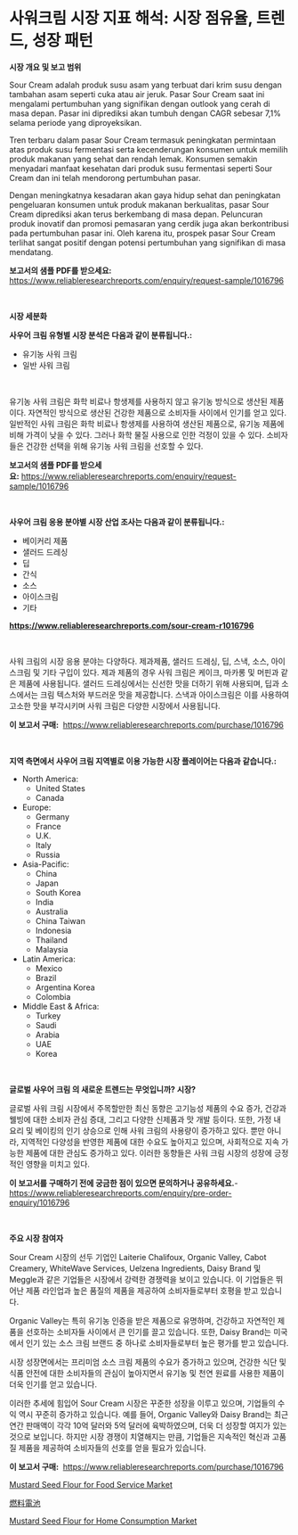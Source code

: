 <p><h1>사워크림 시장 지표 해석: 시장 점유율, 트렌드, 성장 패턴</h1></p><p><strong>시장 개요 및 보고 범위</strong></p>
<p><p>Sour Cream adalah produk susu asam yang terbuat dari krim susu dengan tambahan asam seperti cuka atau air jeruk. Pasar Sour Cream saat ini mengalami pertumbuhan yang signifikan dengan outlook yang cerah di masa depan. Pasar ini diprediksi akan tumbuh dengan CAGR sebesar 7,1% selama periode yang diproyeksikan.</p><p>Tren terbaru dalam pasar Sour Cream termasuk peningkatan permintaan atas produk susu fermentasi serta kecenderungan konsumen untuk memilih produk makanan yang sehat dan rendah lemak. Konsumen semakin menyadari manfaat kesehatan dari produk susu fermentasi seperti Sour Cream dan ini telah mendorong pertumbuhan pasar.</p><p>Dengan meningkatnya kesadaran akan gaya hidup sehat dan peningkatan pengeluaran konsumen untuk produk makanan berkualitas, pasar Sour Cream diprediksi akan terus berkembang di masa depan. Peluncuran produk inovatif dan promosi pemasaran yang cerdik juga akan berkontribusi pada pertumbuhan pasar ini. Oleh karena itu, prospek pasar Sour Cream terlihat sangat positif dengan potensi pertumbuhan yang signifikan di masa mendatang.</p></p>
<p><strong>보고서의 샘플 PDF를 받으세요:</strong> <a href="https://www.reliableresearchreports.com/enquiry/request-sample/1016796">https://www.reliableresearchreports.com/enquiry/request-sample/1016796</a></p>
<p>&nbsp;</p>
<p><strong>시장 세분화</strong></p>
<p><strong>사우어 크림 유형별 시장 분석은 다음과 같이 분류됩니다.:</strong></p>
<p><ul><li>유기농 사워 크림</li><li>일반 사워 크림</li></ul></p>
<p>&nbsp;</p>
<p><p>유기농 사워 크림은 화학 비료나 항생제를 사용하지 않고 유기농 방식으로 생산된 제품이다. 자연적인 방식으로 생산된 건강한 제품으로 소비자들 사이에서 인기를 얻고 있다. 일반적인 사워 크림은 화학 비료나 항생제를 사용하여 생산된 제품으로, 유기농 제품에 비해 가격이 낮을 수 있다. 그러나 화학 물질 사용으로 인한 걱정이 있을 수 있다. 소비자들은 건강한 선택을 위해 유기농 사워 크림을 선호할 수 있다.</p></p>
<p><strong>보고서의 샘플 PDF를 받으세요:</strong>&nbsp;<a href="https://www.reliableresearchreports.com/enquiry/request-sample/1016796">https://www.reliableresearchreports.com/enquiry/request-sample/1016796</a></p>
<p>&nbsp;</p>
<p><strong> 사우어 크림 응용 분야별 시장 산업 조사는 다음과 같이 분류됩니다.:</strong></p>
<p><ul><li>베이커리 제품</li><li>샐러드 드레싱</li><li>딥</li><li>간식</li><li>소스</li><li>아이스크림</li><li>기타</li></ul></p>
<p><strong><a href="https://www.reliableresearchreports.com/sour-cream-r1016796">https://www.reliableresearchreports.com/sour-cream-r1016796</a></strong></p>
<p>&nbsp;</p>
<p><p>사워 크림의 시장 응용 분야는 다양하다. 제과제품, 샐러드 드레싱, 딥, 스낵, 소스, 아이스크림 및 기타 구입이 있다. 제과 제품의 경우 사워 크림은 케이크, 마카롱 및 머핀과 같은 제품에 사용됩니다. 샐러드 드레싱에서는 신선한 맛을 더하기 위해 사용되며, 딥과 소스에서는 크림 텍스처와 부드러운 맛을 제공합니다. 스낵과 아이스크림은 이를 사용하여 고소한 맛을 부각시키며 사워 크림은 다양한 시장에서 사용됩니다.</p></p>
<p><strong>이 보고서 구매:</strong>&nbsp; <a href="https://www.reliableresearchreports.com/purchase/1016796">https://www.reliableresearchreports.com/purchase/1016796</a></p>
<p>&nbsp;</p>
<p><strong>지역 측면에서 사우어 크림 지역별로 이용 가능한 시장 플레이어는 다음과 같습니다.:</strong></p>
<p><ul>
    <li>
        North America:
        <ul>
            <li>United States</li>
            <li>Canada</li>
        </ul>
    </li>
    <li>
        Europe:
        <ul>
            <li>Germany</li>
            <li>France</li>
            <li>U.K.</li>
            <li>Italy</li>
            <li>Russia</li>
        </ul>
    </li>
    <li>
        Asia-Pacific:
        <ul>
            <li>China</li>
            <li>Japan</li>
            <li>South Korea</li>
            <li>India</li>
            <li>Australia</li>
            <li>China Taiwan</li>
            <li>Indonesia</li>
            <li>Thailand</li>
            <li>Malaysia</li>
        </ul>
    </li>
    <li>
        Latin America:
        <ul>
            <li>Mexico</li>
            <li>Brazil</li>
            <li>Argentina Korea</li>
            <li>Colombia</li>
        </ul>
    </li>
    <li>
        Middle East & Africa:
        <ul>
            <li>Turkey</li>
            <li>Saudi</li>
            <li>Arabia</li>
            <li>UAE</li>
            <li>Korea</li>
        </ul>
    </li>
    </ul></p>
<p>&nbsp;</p>
<p><strong>글로벌 사우어 크림 의 새로운 트렌드는 무엇입니까? 시장?</strong></p>
<p><p>글로벌 사워 크림 시장에서 주목할만한 최신 동향은 고기능성 제품의 수요 증가, 건강과 웰빙에 대한 소비자 관심 증대, 그리고 다양한 신제품과 맛 개발 등이다. 또한, 가정 내 요리 및 베이킹의 인기 상승으로 인해 사워 크림의 사용량이 증가하고 있다. 뿐만 아니라, 지역적인 다양성을 반영한 제품에 대한 수요도 높아지고 있으며, 사회적으로 지속 가능한 제품에 대한 관심도 증가하고 있다. 이러한 동향들은 사워 크림 시장의 성장에 긍정적인 영향을 미치고 있다.</p></p>
<p><strong>이 보고서를 구매하기 전에 궁금한 점이 있으면 문의하거나 공유하세요.</strong>- <a href="https://www.reliableresearchreports.com/enquiry/pre-order-enquiry/1016796">https://www.reliableresearchreports.com/enquiry/pre-order-enquiry/1016796</a></p>
<p>&nbsp;</p>
<p><strong>주요 시장 참여자</strong></p>
<p><p>Sour Cream 시장의 선두 기업인 Laiterie Chalifoux, Organic Valley, Cabot Creamery, WhiteWave Services, Uelzena Ingredients, Daisy Brand 및 Meggle과 같은 기업들은 시장에서 강력한 경쟁력을 보이고 있습니다. 이 기업들은 뛰어난 제품 라인업과 높은 품질의 제품을 제공하여 소비자들로부터 호평을 받고 있습니다.</p><p>Organic Valley는 특히 유기농 인증을 받은 제품으로 유명하며, 건강하고 자연적인 제품을 선호하는 소비자들 사이에서 큰 인기를 끌고 있습니다. 또한, Daisy Brand는 미국에서 인기 있는 소스 크림 브랜드 중 하나로 소비자들로부터 높은 평가를 받고 있습니다.</p><p>시장 성장면에서는 프리미엄 소스 크림 제품의 수요가 증가하고 있으며, 건강한 식단 및 식품 안전에 대한 소비자들의 관심이 높아지면서 유기농 및 천연 원료를 사용한 제품이 더욱 인기를 얻고 있습니다.</p><p>이러한 추세에 힘입어 Sour Cream 시장은 꾸준한 성장을 이루고 있으며, 기업들의 수익 역시 꾸준히 증가하고 있습니다. 예를 들어, Organic Valley와 Daisy Brand는 최근 연간 판매액이 각각 10억 달러와 5억 달러에 육박하였으며, 더욱 더 성장할 여지가 있는 것으로 보입니다. 하지만 시장 경쟁이 치열해지는 만큼, 기업들은 지속적인 혁신과 고품질 제품을 제공하여 소비자들의 선호를 얻을 필요가 있습니다.</p></p>
<p><strong>이 보고서 구매:</strong>&nbsp;&nbsp;<a href="https://www.reliableresearchreports.com/purchase/1016796">https://www.reliableresearchreports.com/purchase/1016796</a></p>
<p><p><a href="https://github.com/brenzgnarento/Market-Research-Report-List-2/blob/main/mustard-seed-flour-for-food-service-market.md">Mustard Seed Flour for Food Service Market</a></p><p><a href="https://github.com/Sophiaard2003/Market-Research-Report-List-1/blob/main/381978019588.md">燃料電池</a></p><p><a href="https://github.com/jerrycopelandthomaswsqd8q/Market-Research-Report-List-2/blob/main/mustard-seed-flour-for-home-consumption-market.md">Mustard Seed Flour for Home Consumption Market</a></p></p>